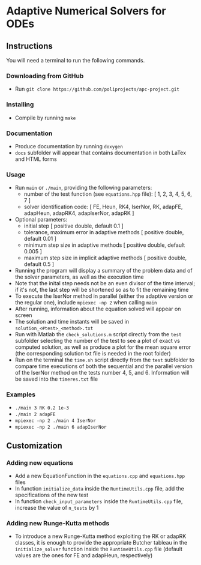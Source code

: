 # Adaptive Numerical Solvers for ODEs
## Instructions
You will need a terminal to run the following commands.

### Downloading from GitHub
* Run ```git clone https://github.com/poliprojects/apc-project.git```

### Installing
* Compile by running ```make```

### Documentation
* Produce documentation by running ```doxygen```
* ```docs``` subfolder will appear that contains documentation in both LaTex and
    HTML forms

### Usage
* Run ```main``` or ```./main```, providing the following parameters:
    * number of the test function (see ```equations.hpp``` file):
        [ 1, 2, 3, 4, 5, 6, 7 ]
	* solver identification code:
        [ FE, Heun, RK4, IserNor, RK, adapFE, adapHeun, adapRK4, adapIserNor,
        adapRK ]
* Optional parameters:
    * initial step [ positive double, default 0.1 ]
    * tolerance, maximum error in adaptive methods
      [ positive double, default 0.01 ]
    * minimum step size in adaptive methods [ positive double, default 0.005 ]
    * maximum step size in implicit adaptive methods
      [ positive double, default 0.5 ]
* Running the program will display a summary of the problem data and of the
    solver parameters, as well as the execution time
* Note that the inital step needs not be an even divisor of the time interval;
    if it's not, the last step will be shortened so as to fit the remaining time
* To execute the IserNor method in parallel (either the adaptive version or the
    regular one), include ```mpiexec -np 2``` when calling ```main```
* After running, information about the equation solved will appear on screen
* The solution and time instants will be saved in
    ```solution_<#test>_<method>.txt```
* Run with Matlab the ```check_solutions.m``` script directly from the
    ```test``` subfolder selecting the number of the test to see a plot of exact
    vs computed solution, as well as produce a plot for the mean square error
    (the corresponding solution txt file is needed in the root folder)
* Run on the terminal the ```time.sh``` script directly from the ```test```
    subfolder to compare time executions of both the sequential and the parallel
    version of the IserNor method on the tests number 4, 5, and 6. Information
    will be saved into the ```timeres.txt``` file

### Examples
* ```./main 3 RK 0.2 1e-3```
* ```./main 2 adapFE```
* ```mpiexec -np 2 ./main 4 IserNor```
* ```mpiexec -np 2 ./main 6 adapIserNor```

## Customization
### Adding new equations
* Add a new EquationFunction in the ```equations.cpp``` and ```equations.hpp```
    files
* In function ```initialize_data``` inside the ```RuntimeUtils.cpp``` file,
    add the specifications of the new test
* In function ```check_input_parameters``` inside the ```RuntimeUtils.cpp```
    file, increase the value of ```n_tests``` by 1

### Adding new Runge-Kutta methods
* To introduce a new Runge-Kutta method exploiting the RK or adapRK classes,
    it is enough to provide the appropriate Butcher tableau in the
    ```initialize_solver``` function inside the ```RuntimeUtils.cpp``` file
    (default values are the ones for FE and adapHeun, respectively)
